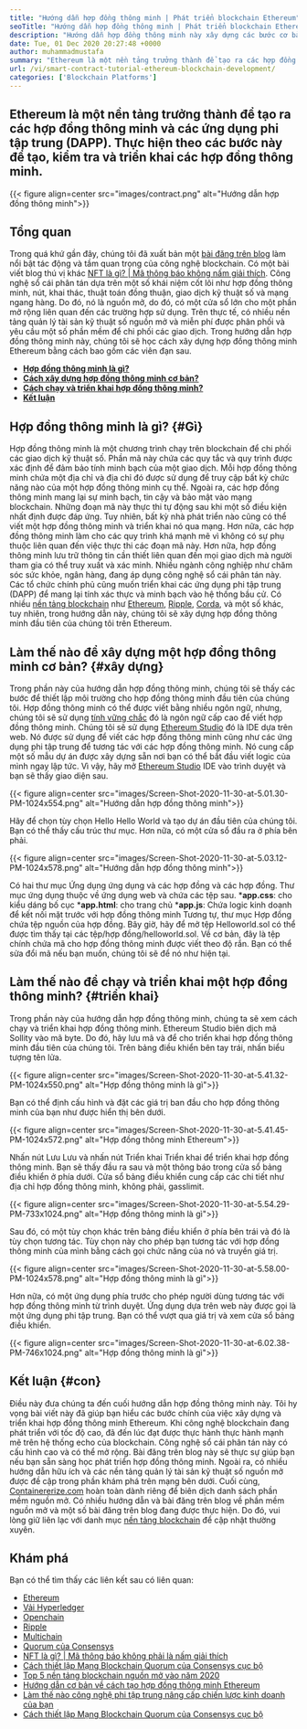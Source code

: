 ```yaml
---
title: "Hướng dẫn hợp đồng thông minh | Phát triển blockchain Ethereum" 
seoTitle: "Hướng dẫn hợp đồng thông minh | Phát triển blockchain Ethereum" 
description: "Hướng dẫn hợp đồng thông minh này xây dựng các bước cơ bản để tạo ra các hợp đồng thông minh Ethereum. Ethereum là một mạng blockchain phân phối nguồn mở, an toàn." 
date: Tue, 01 Dec 2020 20:27:48 +0000
author: muhammadmustafa
summary: "Ethereum là một nền tảng trưởng thành để tạo ra các hợp đồng thông minh và các ứng dụng phi tập trung (DAPP). Thực hiện theo các bước này để tạo, kiểm tra và triển khai các hợp đồng thông minh." 
url: /vi/smart-contract-tutorial-ethereum-blockchain-development/
categories: ['Blockchain Platforms']
---
```


## Ethereum là một nền tảng trưởng thành để tạo ra các hợp đồng thông minh và các ứng dụng phi tập trung (DAPP). Thực hiện theo các bước này để tạo, kiểm tra và triển khai các hợp đồng thông minh.

{{< figure align=center src="images/contract.png" alt="Hướng dẫn hợp đồng thông minh">}}


## Tổng quan
Trong quá khứ gần đây, chúng tôi đã xuất bản một [bài đăng trên blog][1] làm nổi bật tác động và tầm quan trọng của công nghệ blockchain. Có một bài viết blog thú vị khác [NFT là gì? | Mã thông báo không nấm giải thích][2]. Công nghệ sổ cái phân tán dựa trên một số khái niệm cốt lõi như hợp đồng thông minh, nút, khai thác, thuật toán đồng thuận, giao dịch kỹ thuật số và mạng ngang hàng. Do đó, nó là nguồn mở, do đó, có một cửa sổ lớn cho một phần mở rộng liên quan đến các trường hợp sử dụng. Trên thực tế, có nhiều nền tảng quản lý tài sản kỹ thuật số nguồn mở và miễn phí được phân phối và yêu cầu một số phần mềm để chi phối các giao dịch.
Trong hướng dẫn hợp đồng thông minh này, chúng tôi sẽ học cách xây dựng hợp đồng thông minh Ethereum bằng cách bao gồm các viên đạn sau.
* [**Hợp đồng thông minh là gì?**][3]
* [**Cách xây dựng hợp đồng thông minh cơ bản?**][4]
* [**Cách chạy và triển khai hợp đồng thông minh?**][5]
* [**Kết luận**][6]

## Hợp đồng thông minh là gì?   {#Gì}
Hợp đồng thông minh là một chương trình chạy trên blockchain để chi phối các giao dịch kỹ thuật số. Phần mã này chứa các quy tắc và quy trình được xác định để đảm bảo tính minh bạch của một giao dịch. Mỗi hợp đồng thông minh chứa một địa chỉ và địa chỉ đó được sử dụng để truy cập bất kỳ chức năng nào của một hợp đồng thông minh cụ thể. Ngoài ra, các hợp đồng thông minh mang lại sự minh bạch, tin cậy và bảo mật vào mạng blockchain. Những đoạn mã này thực thi tự động sau khi một số điều kiện nhất định được đáp ứng.
Tuy nhiên, bất kỳ nhà phát triển nào cũng có thể viết một hợp đồng thông minh và triển khai nó qua mạng. Hơn nữa, các hợp đồng thông minh làm cho các quy trình khá mạnh mẽ vì không có sự phụ thuộc liên quan đến việc thực thi các đoạn mã này. Hơn nữa, hợp đồng thông minh lưu trữ thông tin cần thiết liên quan đến mọi giao dịch mà người tham gia có thể truy xuất và xác minh. Nhiều ngành công nghiệp như chăm sóc sức khỏe, ngân hàng, đang áp dụng công nghệ sổ cái phân tán này. Các tổ chức chính phủ cũng muốn triển khai các ứng dụng phi tập trung (DAPP) để mang lại tính xác thực và minh bạch vào hệ thống bầu cử. Có nhiều [nền tảng blockchain][7] như [Ethereum][8], [Ripple][9], [Corda][10], và một số khác, tuy nhiên, trong hướng dẫn này, chúng tôi sẽ xây dựng hợp đồng thông minh đầu tiên của chúng tôi trên Ethereum.

## Làm thế nào để xây dựng một hợp đồng thông minh cơ bản?   {#xây dựng}
Trong phần này của hướng dẫn hợp đồng thông minh, chúng tôi sẽ thấy các bước để thiết lập môi trường cho hợp đồng thông minh đầu tiên của chúng tôi.
Hợp đồng thông minh có thể được viết bằng nhiều ngôn ngữ, nhưng, chúng tôi sẽ sử dụng [tính vững chắc][11] đó là ngôn ngữ cấp cao để viết hợp đồng thông minh.
Chúng tôi sẽ sử dụng [Ethereum Studio][12] đó là IDE dựa trên web. Nó được sử dụng để viết các hợp đồng thông minh cũng như các ứng dụng phi tập trung để tương tác với các hợp đồng thông minh. Nó cung cấp một số mẫu dự án được xây dựng sẵn nơi bạn có thể bắt đầu viết logic của mình ngay lập tức.
Vì vậy, hãy mở [Ethereum Studio][12] IDE vào trình duyệt và bạn sẽ thấy giao diện sau.

{{< figure align=center src="images/Screen-Shot-2020-11-30-at-5.01.30-PM-1024x554.png" alt="Hướng dẫn hợp đồng thông minh">}}

Hãy để chọn tùy chọn Hello Hello World và tạo dự án đầu tiên của chúng tôi. Bạn có thể thấy cấu trúc thư mục. Hơn nữa, có một cửa sổ đầu ra ở phía bên phải.

{{< figure align=center src="images/Screen-Shot-2020-11-30-at-5.03.12-PM-1024x578.png" alt="Hướng dẫn hợp đồng thông minh">}}

Có hai thư mục Ứng dụng ứng dụng và các hợp đồng và các hợp đồng.
Thư mục ứng dụng thuộc về ứng dụng web và chứa các tệp sau.
***app.css**: cho kiểu dáng bố cục
***app.html**: cho trang chủ
***app.js**: Chứa logic kinh doanh để kết nối mặt trước với hợp đồng thông minh
Tương tự, thư mục Hợp đồng chứa tệp nguồn của hợp đồng.
Bây giờ, hãy để mở tệp Helloworld.sol có thể được tìm thấy tại các tệp/hợp đồng/helloworld.sol. Về cơ bản, đây là tệp chính chứa mã cho hợp đồng thông minh được viết theo độ rắn. Bạn có thể sửa đổi mã nếu bạn muốn, chúng tôi sẽ để nó như hiện tại.

## Làm thế nào để chạy và triển khai một hợp đồng thông minh?   {#triển khai}
Trong phần này của hướng dẫn hợp đồng thông minh, chúng ta sẽ xem cách chạy và triển khai hợp đồng thông minh. Ethereum Studio biên dịch mã Sollity vào mã byte. Do đó, hãy lưu mã và để cho triển khai hợp đồng thông minh đầu tiên của chúng tôi.
Trên bảng điều khiển bên tay trái, nhấn biểu tượng tên lửa.

{{< figure align=center src="images/Screen-Shot-2020-11-30-at-5.41.32-PM-1024x550.png" alt="Hợp đồng thông minh là gì">}}

Bạn có thể định cấu hình và đặt các giá trị ban đầu cho hợp đồng thông minh của bạn như được hiển thị bên dưới.

{{< figure align=center src="images/Screen-Shot-2020-11-30-at-5.41.45-PM-1024x572.png" alt="Hợp đồng thông minh Ethereum">}}

Nhấn nút Lưu Lưu và nhấn nút Triển khai Triển khai để triển khai hợp đồng thông minh. Bạn sẽ thấy đầu ra sau và một thông báo trong cửa sổ bảng điều khiển ở phía dưới. Cửa sổ bảng điều khiển cung cấp các chi tiết như địa chỉ hợp đồng thông minh, không phải, gasslimit.

{{< figure align=center src="images/Screen-Shot-2020-11-30-at-5.54.29-PM-733x1024.png" alt="Hợp đồng thông minh là gì">}}

Sau đó, có một tùy chọn khác trên bảng điều khiển ở phía bên trái và đó là tùy chọn tương tác. Tùy chọn này cho phép bạn tương tác với hợp đồng thông minh của mình bằng cách gọi chức năng của nó và truyền giá trị.

{{< figure align=center src="images/Screen-Shot-2020-11-30-at-5.58.00-PM-1024x578.png" alt="Hợp đồng thông minh là gì">}}

Hơn nữa, có một ứng dụng phía trước cho phép người dùng tương tác với hợp đồng thông minh từ trình duyệt. Ứng dụng dựa trên web này được gọi là một ứng dụng phi tập trung. Bạn có thể vượt qua giá trị và xem cửa sổ bảng điều khiển.

{{< figure align=center src="images/Screen-Shot-2020-11-30-at-6.02.38-PM-746x1024.png" alt="Hợp đồng thông minh là gì">}}


## Kết luận   {#con}
Điều này đưa chúng ta đến cuối hướng dẫn hợp đồng thông minh này. Tôi hy vọng bài viết này đã giúp bạn hiểu các bước chính của việc xây dựng và triển khai hợp đồng thông minh Ethereum. Khi công nghệ blockchain đang phát triển với tốc độ cao, đã đến lúc đạt được thực hành thực hành mạnh mẽ trên hệ thống echo của blockchain. Công nghệ sổ cái phân tán này có cấu hình cao và có thể mở rộng. Bài đăng trên blog này sẽ thực sự giúp bạn nếu bạn sẵn sàng học phát triển hợp đồng thông minh. Ngoài ra, có nhiều hướng dẫn hữu ích và các nền tảng quản lý tài sản kỹ thuật số nguồn mở được đề cập trong phần khám phá trên mạng bên dưới.
Cuối cùng, [Containererize.com][13] hoàn toàn dành riêng để biên dịch danh sách phần mềm nguồn mở. Có nhiều hướng dẫn và bài đăng trên blog về phần mềm nguồn mở và một số bài đăng trên blog đang được thực hiện. Do đó, vui lòng giữ liên lạc với danh mục [nền tảng blockchain][7] để cập nhật thường xuyên.

## Khám phá
Bạn có thể tìm thấy các liên kết sau có liên quan:
  * [Ethereum][8]
  * [Vải Hyperledger][14]
  * [Openchain][15]
  * [Ripple][16]
  * [Multichain][17]
  * [Quorum của Consensys][18]
  * [NFT là gì? | Mã thông báo không phải là nấm giải thích][2]
  * [Cách thiết lập Mạng Blockchain Quorum của Consensys cục bộ][19]
  * [Top 5 nền tảng blockchain nguồn mở vào năm 2020][20]
  * [Hướng dẫn cơ bản về cách tạo hợp đồng thông minh Ethereum][21]
  * [Làm thế nào công nghệ phi tập trung nâng cấp chiến lược kinh doanh của bạn][22]
  * [Cách thiết lập Mạng Blockchain Quorum của Consensys cục bộ][19]

  
[1]: https://blog.containerize.com/2020/11/27/how-blockchain-technology-can-upgrade-your-business-strategy/
[2]: https://blog.containerize.com/blockchain-platforms/what-is-nft-non-fungible-tokens-explained/
[3]: #what
[4]: #build
[5]: #deploy
[6]: #con
[7]: https://products.containerize.com/blockchain-platforms/
[8]: https://products.containerize.com/blockchain-platforms/ethereum
[9]: https://ripple.com/
[10]: https://www.corda.net/
[11]: https://docs.soliditylang.org/en/v0.7.4/
[12]: https://studio.ethereum.org/
[13]: https://www.containerize.com/
[14]: https://products.containerize.com/blockchain-platforms/hyperledger-fabric
[15]: https://products.containerize.com/blockchain-platforms/openchain
[16]: https://products.containerize.com/blockchain-platforms/ripple
[17]: https://products.containerize.com/blockchain-platforms/multichain
[18]: https://products.containerize.com/blockchain-platforms/consensys-quorum
[19]: https://blog.containerize.com/blockchain-platforms/how-to-setup-consensys-quorum-blockchain-network-locally/
[20]: https://blog.containerize.com/blockchain-platforms/top-5-open-source-blockchain-platforms-in-2020/
[21]: https://blog.containerize.com/
[22]: https://blog.containerize.com/2020/11/27/how-decentralized-technology-upgrades-your-business-strategy/
